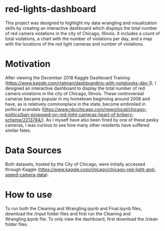 # red-lights-dashboard
This project was designed to highlight my data wrangling and visualization skills by creating an interactive dashboard which displays the total number of red camera violations in the city of Chicago, Illinois. It includes a count of total violations, a chart with the number of violations per day, and a map with the locations of the red light cameras and number of violations. 

# Motivation 
After viewing the December 2018 Kaggle Dashboard Training (https://www.kaggle.com/rtatman/dashboarding-with-notebooks-day-1), I designed an interactive dashboard to display the total number of red camera violations in the city of Chicago, Illinois. These controversial cameras became popular in my hometown beginning around 2008 and have, as is relatively commonplace in the state, become embroiled in political scandals (https://www.nbcchicago.com/news/local/chicago-politics/ban-proposed-on-red-light-cameras-heart-of-bribery-scheme/2213784/). As I myself have also been fined by one of these pesky cameras, I was curious to see how many other residents have suffered similar fates. 

# Data Sources
Both datasets, hosted by the City of Chicago, were initially accessed through Kaggle (https://www.kaggle.com/chicago/chicago-red-light-and-speed-camera-data).

# How to use 
To run both the Cleaning and Wrangling.ipynb and Final.ipynb files, download the /input folder files and first run the Cleaning and Wrangling.ipynb file. To only view the dashboard, first download the /clean folder files.
